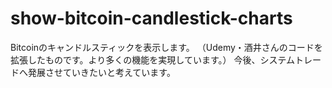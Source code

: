 # show-bitcoin-candlestick-charts
Bitcoinのキャンドルスティックを表示します。
（Udemy・酒井さんのコードを拡張したものです。より多くの機能を実現しています。）
今後、システムトレードへ発展させていきたいと考えています。
